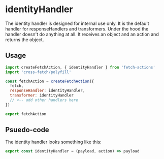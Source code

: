 # identityHandler

The identity handler is designed for internal use only. It is the default handler for responseHandlers and transformers. Under the hood the handler doesn't do anything at all. It receives an object and an action and returns the object.

## Usage

```js
import createFetchAction, { identityHandler } from 'fetch-actions'
import 'cross-fetch/polyfill'

const fetchAction = createFetchAction({
  fetch,
  responseHandler: identityHandler,
  transformer: identityHandler
  // <-- add other handlers here
})

export fetchAction
```

## Psuedo-code

The identity handler looks something like this:

```js
export const identityHandler = (payload, action) => payload
```
